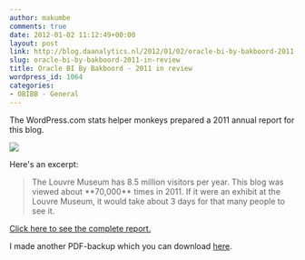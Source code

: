```yaml
---
author: makumbe
comments: true
date: 2012-01-02 11:12:49+00:00
layout: post
link: http://blog.daanalytics.nl/2012/01/02/oracle-bi-by-bakboord-2011-in-review/
slug: oracle-bi-by-bakboord-2011-in-review
title: Oracle BI By Bakboord - 2011 in review
wordpress_id: 1064
categories:
- OBIBB - General
---
```


The WordPress.com stats helper monkeys prepared a 2011 annual report for this blog.

[![](http://www.wordpress.com/wp-content/mu-plugins/annual-reports/img/emailteaser.jpg)](/2011/annual-report/)

Here's an excerpt:


<blockquote>The Louvre Museum has 8.5 million visitors per year. This blog was viewed about **70,000** times in 2011. If it were an exhibit at the Louvre Museum, it would take about 3 days for that many people to see it.</blockquote>


[Click here to see the complete report.](/2011/annual-report/)

I made another PDF-backup which you can download [here](http://obibb.wordpress.com/obibb-pdf-backup/).
